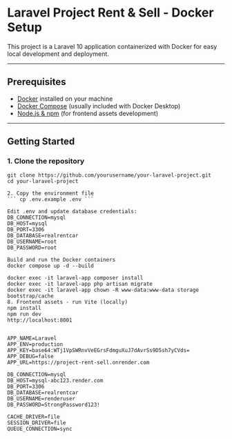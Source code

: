 # Laravel Project Rent & Sell - Docker Setup

This project is a Laravel 10 application containerized with Docker for easy local development and deployment.

---

## Prerequisites

- [Docker](https://www.docker.com/get-started) installed on your machine
- [Docker Compose](https://docs.docker.com/compose/install/) (usually included with Docker Desktop)
- [Node.js & npm](https://nodejs.org/) (for frontend assets development)

---

## Getting Started

### 1. Clone the repository

```
git clone https://github.com/yourusername/your-laravel-project.git
cd your-laravel-project

2. Copy the environment file
``` cp .env.example .env ```

Edit .env and update database credentials:
DB_CONNECTION=mysql
DB_HOST=mysql
DB_PORT=3306
DB_DATABASE=realrentcar
DB_USERNAME=root
DB_PASSWORD=root

Build and run the Docker containers
docker compose up -d --build

docker exec -it laravel-app composer install
docker exec -it laravel-app php artisan migrate
docker exec -it laravel-app chown -R www-data:www-data storage bootstrap/cache
8. Frontend assets - run Vite (locally)
npm install
npm run dev
http://localhost:8001


APP_NAME=Laravel
APP_ENV=production
APP_KEY=base64:WTj1VpSWRnvVeEGrsFdmguXuJ7dAvrSs9D5sh7yCVds=
APP_DEBUG=false
APP_URL=https://project-rent-sell.onrender.com

DB_CONNECTION=mysql
DB_HOST=mysql-abc123.render.com
DB_PORT=3306
DB_DATABASE=realrentcar
DB_USERNAME=renderuser
DB_PASSWORD=StrongPassword123!

CACHE_DRIVER=file
SESSION_DRIVER=file
QUEUE_CONNECTION=sync
